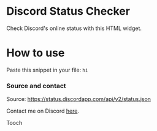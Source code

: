 # Discord Status Checker

Check Discord's online status with this HTML widget.

# How to use

Paste this snippet in your file:
`hi`

### Source and contact

Source: https://status.discordapp.com/api/v2/status.json

Contact me on Discord [here].

Tooch

[here]: https://discordapp.com/users/424576199038337034/
